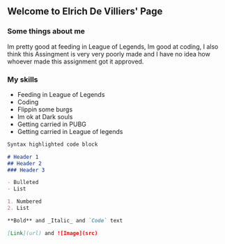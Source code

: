 ## Welcome to Elrich De Villiers' Page

### Some things about me
Im pretty good at feeding in League of Legends, Im good at coding, I also think this Assingment is very very poorly made and I have no idea how whoever made this assignment got it approved.

### My skills

- Feeding in League of Legends
- Coding
- Flippin some burgs
- Im ok at Dark souls
- Getting carried in PUBG
- Getting carried in League of legends

```markdown
Syntax highlighted code block

# Header 1
## Header 2
### Header 3

- Bulleted
- List

1. Numbered
2. List

**Bold** and _Italic_ and `Code` text

[Link](url) and ![Image](src)
```

